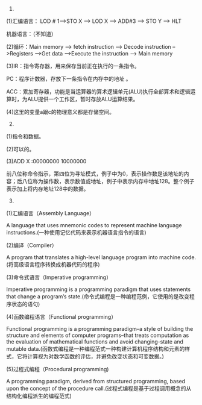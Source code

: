 1. 
(1)汇编语言： LOD # 1–>STO X –> LOD X –> ADD#3 –> STO Y –> HLT

   机器语言：（不知道）

(2)循环：Main memory –> fetch instruction –> Decode instruction –>Registers     –>Get data –>Execute the instruction –> Main memory

(3)IR：指令寄存器，用来保存当前正在执行的一条指令。

   PC：程序计数器，存放下一条指令在内存中的地址 。

   ACC：累加寄存器，功能是当运算器的算术逻辑单元(ALU)执行全部算术和逻辑运算时，为ALU提供一个工作区，暂时存放ALU运算结果。

(4)这里的变量a跟c的物理意义都是存储空间。

2. 
(1)指令和数据。

(2)可以的。

(3)ADD X :00000000 10000000

   前八位称命令指示，第四位为寻址模式，例子中为0，表示操作数是该地址的内容；后八位称为操作数，表示数值或地址，例子中表示内存中地址128。整个例子表示加上将内存地址128中的数据。

3. 
(1)汇编语言（Assembly Language）

   A language that uses mnemonic codes to represent machine language instructions.(一种使用记忆代码来表示机器语言指令的语言)

(2)编译（Compiler）

   A program that translates a high-level language program into machine code.(将高级语言程序转换成机器代码的程序)

(3)命令式语言（Imperative programming）

   Imperative programming is a programming paradigm that uses statements that change a program’s state.(命令式编程是一种编程范例，它使用的是改变程序状态的语句)

(4)函数编程语言（Functional programming）

   Functional programming is a programming paradigm–a style of building the structure and elements of computer programs–that treats computation as the evaluation of mathematical functions and avoid changing-state and mutable data.(函数式编程是一种编程范式一种构建计算机程序结构和元素的样式，它将计算视为对数学函数的评估，并避免改变状态和可变数据。)

(5)过程式编程（Procedural programming)

   A programming paradigm, derived from structured programming, based upon the concept of the procedure call.(过程式编程是基于过程调用概念的从结构化编程派生的编程范式)